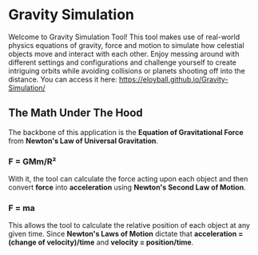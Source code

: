 # Gravity Simulation
Welcome to Gravity Simulation Tool! This tool makes use of real-world physics equations of gravity, force and motion to simulate how celestial objects move and interact with each other. Enjoy messing around with different settings and configurations and challenge yourself to create intriguing orbits while avoiding collisions or planets shooting off into the distance.
You can access it here: https://eloyball.github.io/Gravity-Simulation/

## The Math Under The Hood
The backbone of this application is the **Equation of Gravitational Force** from **Newton's Law of Universal Gravitation**.
### F = GMm/R²
With it, the tool can calculate the force acting upon each object and then convert **force** into **acceleration** using **Newton's Second Law of Motion**.
### F = ma
This allows the tool to calculate the relative position of each object at any given time. Since **Newton's Laws of Motion** dictate that **acceleration = (change of velocity)/time** and **velocity = position/time**.
